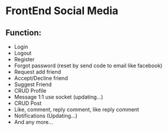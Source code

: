 # FrontEnd Social Media

## Function:
* Login
* Logout
* Register
* Forgot password (reset by send code to email like facebook)
* Request add friend
* Accept/Decline friend
* Suggest Friend
* CRUD Profile
* Message 1:1 use socket (updating...)
* CRUD Post
* Like, comment, reply comment, like reply comment
* Notifications (Updating...)
* And any more...

  